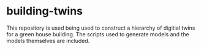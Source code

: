 # building-twins
This repository is used being used to construct a hierarchy of digitial twins for a green house building. The scripts used to generate models and the models themselves are included.
